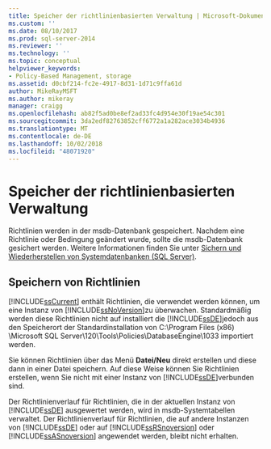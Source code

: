 ```yaml
---
title: Speicher der richtlinienbasierten Verwaltung | Microsoft-Dokumentation
ms.custom: ''
ms.date: 08/10/2017
ms.prod: sql-server-2014
ms.reviewer: ''
ms.technology: ''
ms.topic: conceptual
helpviewer_keywords:
- Policy-Based Management, storage
ms.assetid: d0cbf214-fc2e-4917-8d31-1d71c9ffa61d
author: MikeRayMSFT
ms.author: mikeray
manager: craigg
ms.openlocfilehash: ab82f5ad0be8ef2ad33fc4d954e30f19ae54c301
ms.sourcegitcommit: 3da2edf82763852cff6772a1a282ace3034b4936
ms.translationtype: MT
ms.contentlocale: de-DE
ms.lasthandoff: 10/02/2018
ms.locfileid: "48071920"
---
```

# <a name="policy-based-management-storage"></a>Speicher der richtlinienbasierten Verwaltung
  Richtlinien werden in der msdb-Datenbank gespeichert. Nachdem eine Richtlinie oder Bedingung geändert wurde, sollte die msdb-Datenbank gesichert werden. Weitere Informationen finden Sie unter [Sichern und Wiederherstellen von Systemdatenbanken &#40;SQL Server&#41;](../backup-restore/back-up-and-restore-of-system-databases-sql-server.md).  
  
## <a name="storing-policies"></a>Speichern von Richtlinien  
 [!INCLUDE[ssCurrent](../../includes/sscurrent-md.md)] enthält Richtlinien, die verwendet werden können, um eine Instanz von [!INCLUDE[ssNoVersion](../../includes/ssnoversion-md.md)]zu überwachen. Standardmäßig werden diese Richtlinien nicht auf installiert die [!INCLUDE[ssDE](../../includes/ssde-md.md)]jedoch aus den Speicherort der Standardinstallation von C:\Program Files (x86) \Microsoft SQL Server\120\Tools\Policies\DatabaseEngine\1033 importiert werden.  
  
 Sie können Richtlinien über das Menü **Datei/Neu** direkt erstellen und diese dann in einer Datei speichern. Auf diese Weise können Sie Richtlinien erstellen, wenn Sie nicht mit einer Instanz von [!INCLUDE[ssDE](../../includes/ssde-md.md)]verbunden sind.  
  
 Der Richtlinienverlauf für Richtlinien, die in der aktuellen Instanz von [!INCLUDE[ssDE](../../includes/ssde-md.md)] ausgewertet werden, wird in msdb-Systemtabellen verwaltet. Der Richtlinienverlauf für Richtlinien, die auf andere Instanzen von [!INCLUDE[ssDE](../../includes/ssde-md.md)] oder auf [!INCLUDE[ssRSnoversion](../../includes/ssrsnoversion-md.md)] oder [!INCLUDE[ssASnoversion](../../includes/ssasnoversion-md.md)] angewendet werden, bleibt nicht erhalten.  
  
  

